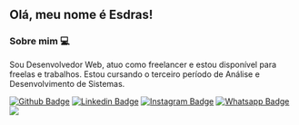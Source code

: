 ## Olá, meu nome é Esdras!

### Sobre mim :computer:
Sou Desenvolvedor Web, atuo como freelancer e estou disponível para freelas e trabalhos. Estou cursando o terceiro período de Análise e Desenvolvimento de Sistemas.

[![Github Badge](https://img.shields.io/badge/-Github-000?style=flat-square&logo=Github&logoColor=white&link=https://github.com/esdrasgomes)](https://github.com/esdrasgomes)
[![Linkedin Badge](https://img.shields.io/badge/-Linkedin-blue?style=flat-square&logo=Linkedin&logoColor=white&link=https://www.linkedin.com/in/esdras-gomes/)](https://www.linkedin.com/in/esdras-gomes/)
[![Instagram Badge](https://img.shields.io/badge/-Instagram-E14C75?style=flat-square&labelColor=E14C75&logo=Instagram&logoColor=white&link=https://instagram.com/eg_developer)](https://instagram.com/eg_developer)
[![Whatsapp Badge](https://img.shields.io/badge/-Whatsapp-6EE777?style=flat-square&labelColor=#6EE777&logo=whatsapp&logoColor=white&link=https://api.whatsapp.com/send?phone=5581986600752)](https://api.whatsapp.com/send?phone=5581986600752)
<a href="#" alt="WhatsApp">
  <img src="https://img.shields.io/badge/-WhatsApp-25d366?style=flat-square&labelColor=25d366&logo=whatsapp&logoColor=white&link=https://api.whatsapp.com/send?phone=5581986600752"/>
 </a>
